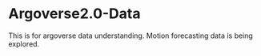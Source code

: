 # Argoverse2.0-Data
This is for argoverse data understanding. Motion forecasting data is being explored.
